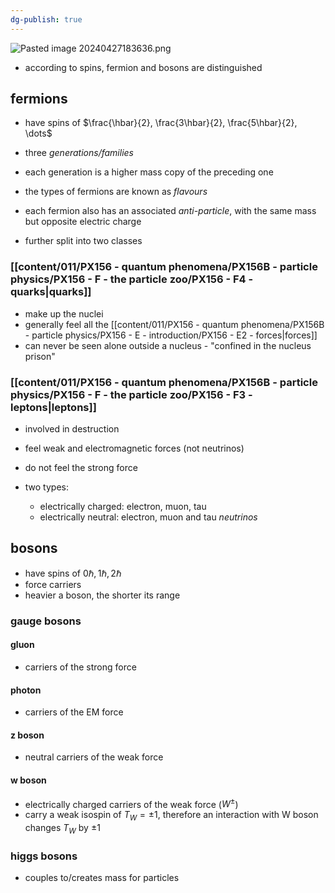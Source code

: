 ```yaml
---
dg-publish: true
---
```


![Pasted image 20240427183636.png](/img/user/pics/Pasted%20image%2020240427183636.png)

- according to spins, fermion and bosons are distinguished

## fermions
- have spins of $\frac{\hbar}{2}, \frac{3\hbar}{2}, \frac{5\hbar}{2}, \dots$

- three *generations/families*
- each generation is a higher mass copy of the preceding one

- the types of fermions are known as *flavours*

- each fermion also has an associated *anti-particle*, with the same mass but opposite electric charge
- further split into two classes
### [[content/011/PX156 - quantum phenomena/PX156B - particle physics/PX156 - F - the particle zoo/PX156 - F4 - quarks\|quarks]]
- make up the nuclei
- generally feel all the [[content/011/PX156 - quantum phenomena/PX156B - particle physics/PX156 - E - introduction/PX156 - E2 - forces\|forces]]
- can never be seen alone outside a nucleus - "confined in the nucleus prison"
### [[content/011/PX156 - quantum phenomena/PX156B - particle physics/PX156 - F - the particle zoo/PX156 - F3 - leptons\|leptons]]
- involved in destruction
- feel weak and electromagnetic forces (not neutrinos)
- do not feel the strong force

- two types:
	- electrically charged: electron, muon, tau
	- electrically neutral: electron, muon and tau *neutrinos*
## bosons
- have spins of $0\hbar, 1\hbar, 2\hbar$
- force carriers
- heavier a boson, the shorter its range
### gauge bosons
#### gluon
- carriers of the strong force
#### photon
- carriers of the EM force
#### z boson
- neutral carriers of the weak force 
#### w boson
- electrically charged carriers of the weak force ($W^{\pm}$)
- carry a weak isospin of $T_{W}= \pm 1$, therefore an interaction with W boson changes $T_{W}$ by $\pm1$
### higgs bosons
- couples to/creates mass for particles

